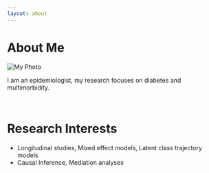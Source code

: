 ```yaml
---
layout: about 
---
```




# About Me
![My Photo](assets/images/smile3.jpg)

I am an epidemiologist, my research focuses on diabetes and multimorbidity. 


<br/>


# Research Interests
-	Longitudinal studies, Mixed effect models, Latent class trajectory models
-	Causal Inference, Mediation analyses
